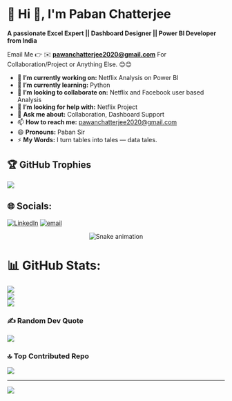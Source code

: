 # 💫 Hi 👋, I'm Paban Chatterjee
**A passionate Excel Expert || Dashboard Designer || Power BI Developer from India**

Email Me 👉 ✉️ **pawanchatterjee2020@gmail.com** For Collaboration/Project or Anything Else. 😊😊

- 🔭 **I’m currently working on:** Netflix Analysis on Power BI
- 🌱 **I’m currently learning:** Python
- 👯 **I’m looking to collaborate on:** Netflix and Facebook user based Analysis
- 🤔 **I’m looking for help with:** Netflix Project
- 💬 **Ask me about:** Collaboration, Dashboard Support
- 📫 **How to reach me:** pawanchatterjee2020@gmail.com
- 😄 **Pronouns:** Paban Sir
- ⚡ **My Words:** I turn tables into tales — data tales.

## 🏆 GitHub Trophies
![](https://github-profile-trophy.vercel.app/?username=Paban025&theme=radical&no-frame=false&no-bg=true&margin-w=4)

## 🌐 Socials:
[![LinkedIn](https://img.shields.io/badge/LinkedIn-%230077B5.svg?logo=linkedin&logoColor=white)](https://linkedin.com/in/linkedin.com/in/paban-c-8937702b1) [![email](https://img.shields.io/badge/Email-D14836?logo=gmail&logoColor=white)](mailto:pawanchatterjee2020@gmail.com) 

<!-- Snake Game Repo View -->

<div align="center">
  <img src="https://profile-readme-generator.com/assets/snake.svg" alt="Snake animation" />
</div>

# 📊 GitHub Stats:
![](https://github-readme-stats.vercel.app/api?username=Paban025&theme=dark&hide_border=false&include_all_commits=true&count_private=false)<br/>
![](https://nirzak-streak-stats.vercel.app/?user=Paban025&theme=dark&hide_border=false)<br/>
![](https://github-readme-stats.vercel.app/api/top-langs/?username=Paban025&theme=dark&hide_border=false&include_all_commits=true&count_private=false&layout=compact)

### ✍️ Random Dev Quote
![](https://quotes-github-readme.vercel.app/api?type=horizontal&theme=radical)

### 🔝 Top Contributed Repo
![](https://github-contributor-stats.vercel.app/api?username=Paban025&limit=5&theme=dark&combine_all_yearly_contributions=true)

---
[![](https://visitcount.itsvg.in/api?id=Paban025&icon=0&color=0)](https://visitcount.itsvg.in)

<!-- Proudly created with GPRM ( https://gprm.itsvg.in ) -->
